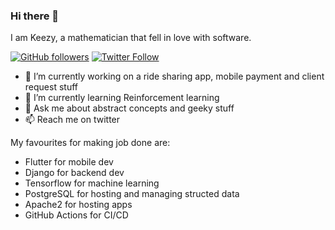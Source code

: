 ### Hi there 👋


I am Keezy, a mathematician that fell in love with software.

[![GitHub followers](https://img.shields.io/github/followers/keezysilencer?style=social)](https://github.com/themisir)
[![Twitter Follow](https://img.shields.io/twitter/follow/keezysilencer23?style=social)](https://twitter.com/keezysilencer23)

- 🔭 I’m currently working on a ride sharing app, mobile payment and client request stuff
- 🌱 I’m currently learning Reinforcement learning
- 💬 Ask me about abstract concepts and geeky stuff
- 📫 Reach me on twitter


My favourites for making job done are:

- Flutter for mobile dev
- Django for backend dev
- Tensorflow for machine learning
- PostgreSQL for hosting and managing structed data
- Apache2 for hosting apps
- GitHub Actions for CI/CD

